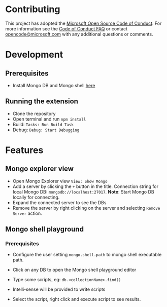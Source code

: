 # Contributing

This project has adopted the [Microsoft Open Source Code of Conduct](https://opensource.microsoft.com/codeofconduct/). For more information see the [Code of Conduct FAQ](https://opensource.microsoft.com/codeofconduct/faq/) or contact [opencode@microsoft.com](mailto:opencode@microsoft.com) with any additional questions or comments.


# Development

## Prerequisites

- Install Mongo DB and Mongo shell [here](https://docs.mongodb.com/manual/installation/)

## Running the extension

- Clone the repository
- Open terminal and run `npm install`
- Build: `Tasks: Run Build Task`
- Debug: `Debug: Start Debugging`


# Features

## Mongo explorer view

- Open Mongo Explorer view `View: Show Mongo`
- Add a server by clicking the `+` button in the title. Connection string for local Mongo DB: `mongodb://localhost:27017`. **Note**: Start Mongo DB locally for connecting.
- Expand the connected server to see the DBs
- Remove the server by right clicking on the server and selecting `Remove Server` action.

## Mongo shell playground

### Prerequisites
- Configure the user setting `mongo.shell.path` to mongo shell executable path.

- Click on any DB to open the Mongo shell playground editor
- Type some scripts, eg: `db.<collectionName>.find()`
- Intelli-sense will be provided to write scripts
- Select the script, right click and execute script to see results.